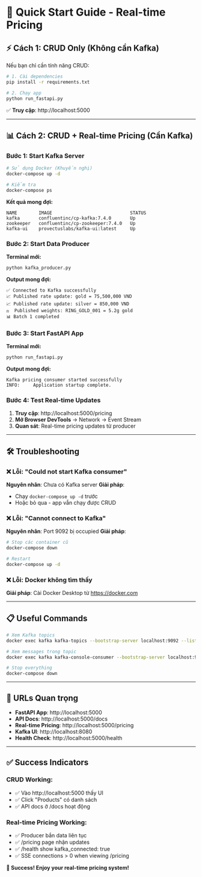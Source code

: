 # 🚀 Quick Start Guide - Real-time Pricing

## ⚡ **Cách 1: CRUD Only (Không cần Kafka)**

Nếu bạn chỉ cần tính năng CRUD:

```bash
# 1. Cài dependencies
pip install -r requirements.txt

# 2. Chạy app
python run_fastapi.py
```

✅ **Truy cập**: http://localhost:5000

---

## 📊 **Cách 2: CRUD + Real-time Pricing (Cần Kafka)**

### Bước 1: Start Kafka Server

```bash
# Sử dụng Docker (Khuyến nghị)
docker-compose up -d

# Kiểm tra
docker-compose ps
```

**Kết quả mong đợi:**
```
NAME        IMAGE                             STATUS
kafka       confluentinc/cp-kafka:7.4.0       Up
zookeeper   confluentinc/cp-zookeeper:7.4.0   Up  
kafka-ui    provectuslabs/kafka-ui:latest     Up
```

### Bước 2: Start Data Producer

**Terminal mới:**
```bash
python kafka_producer.py
```

**Output mong đợi:**
```
✅ Connected to Kafka successfully
📈 Published rate update: gold = 75,500,000 VND  
📈 Published rate update: silver = 850,000 VND
⚖️  Published weights: RING_GOLD_001 = 5.2g gold
📊 Batch 1 completed
```

### Bước 3: Start FastAPI App

**Terminal mới:**
```bash
python run_fastapi.py
```

**Output mong đợi:**
```
Kafka pricing consumer started successfully
INFO:     Application startup complete.
```

### Bước 4: Test Real-time Updates

1. **Truy cập**: http://localhost:5000/pricing
2. **Mở Browser DevTools** → Network → Event Stream
3. **Quan sát**: Real-time pricing updates từ producer

---

## 🛠️ **Troubleshooting**

### ❌ Lỗi: "Could not start Kafka consumer"
**Nguyên nhân**: Chưa có Kafka server
**Giải pháp**: 
- Chạy `docker-compose up -d` trước
- Hoặc bỏ qua - app vẫn chạy được CRUD

### ❌ Lỗi: "Cannot connect to Kafka" 
**Nguyên nhân**: Port 9092 bị occupied
**Giải pháp**:
```bash
# Stop các container cũ
docker-compose down

# Restart
docker-compose up -d
```

### ❌ Lỗi: Docker không tìm thấy
**Giải pháp**: Cài Docker Desktop từ https://docker.com

---

## 📋 **Useful Commands**

```bash
# Xem Kafka topics
docker exec kafka kafka-topics --bootstrap-server localhost:9092 --list

# Xem messages trong topic
docker exec kafka kafka-console-consumer --bootstrap-server localhost:9092 --topic rates --from-beginning

# Stop everything
docker-compose down
```

---

## 🎯 **URLs Quan trọng**

- **FastAPI App**: http://localhost:5000
- **API Docs**: http://localhost:5000/docs  
- **Real-time Pricing**: http://localhost:5000/pricing
- **Kafka UI**: http://localhost:8080
- **Health Check**: http://localhost:5000/health

---

## ✅ **Success Indicators**

### CRUD Working:
- ✅ Vào http://localhost:5000 thấy UI
- ✅ Click "Products" có danh sách
- ✅ API docs ở /docs hoạt động

### Real-time Pricing Working:
- ✅ Producer bắn data liên tục
- ✅ /pricing page nhận updates  
- ✅ /health show kafka_connected: true
- ✅ SSE connections > 0 when viewing /pricing

**🎉 Success! Enjoy your real-time pricing system!**
